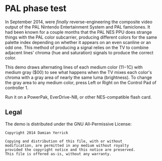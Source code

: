 PAL phase test
==============

In September 2014, were *finally* reverse-engineering the composite
video output of the PAL Nintendo Entertainment System and PAL
famiclones. It had been known for a couple months that the PAL NES
PPU does strange things with the PAL color subcarrier, producing
different colors for the same palette index depending on whether it
appears on an even scanline or an odd one.  This method of producing
a signal relies on the TV to combine adjacent lines' chroma (hue and
saturation) signals to produce the correct color.

This demo draws alternating lines of each medium color ($11-$1C) with
medium gray ($00) to see what happens when the TV mixes each color's
chroma with a gray area of nearly the same luma (brightness).
To change the gray area to any medium color, press Left or Right on
the Control Pad of controller 1.

Run it on a PowerPak, EverDrive-N8, or other NES-compatible
flash card.

Legal
-----
The demo is distributed under the GNU All-Permissive License:

    Copyright 2014 Damian Yerrick
   
    Copying and distribution of this file, with or without
    modification, are permitted in any medium without royalty
    provided the copyright notice and this notice are preserved.
    This file is offered as-is, without any warranty.
